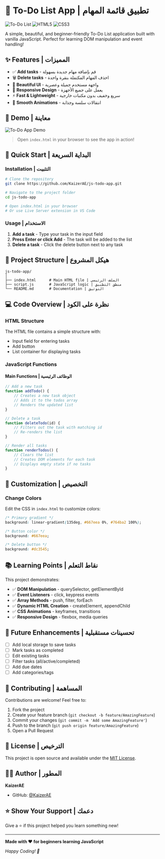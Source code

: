 # 📝 To-Do List App | تطبيق قائمة المهام

![To-Do List](https://img.shields.io/badge/JavaScript-F7DF1E?style=for-the-badge&logo=javascript&logoColor=black)
![HTML5](https://img.shields.io/badge/HTML5-E34F26?style=for-the-badge&logo=html5&logoColor=white)
![CSS3](https://img.shields.io/badge/CSS3-1572B6?style=for-the-badge&logo=css3&logoColor=white)

A simple, beautiful, and beginner-friendly To-Do List application built with vanilla JavaScript. Perfect for learning DOM manipulation and event handling!

## ✨ Features | المميزات

- ✅ **Add tasks** - قم بإضافة مهام جديدة بسهولة
- 🗑️ **Delete tasks** - احذف المهام المكتملة بنقرة واحدة
- 🎨 **Beautiful UI** - واجهة مستخدم جميلة وعصرية
- 📱 **Responsive Design** - يعمل على جميع الأجهزة
- ⚡ **Fast & Lightweight** - سريع وخفيف بدون مكتبات خارجية
- 🌈 **Smooth Animations** - انتقالات سلسة وجذابة

## 🎯 Demo | معاينة

![To-Do App Demo](https://raw.githubusercontent.com/KaizerAE/js-todo-app/main/demo.gif)

> Open `index.html` in your browser to see the app in action!

## 🚀 Quick Start | البداية السريعة

### Installation | التثبيت

```bash
# Clone the repository
git clone https://github.com/KaizerAE/js-todo-app.git

# Navigate to the project folder
cd js-todo-app

# Open index.html in your browser
# Or use Live Server extension in VS Code
```

### Usage | الاستخدام

1. **Add a task** - Type your task in the input field
2. **Press Enter or click Add** - The task will be added to the list
3. **Delete a task** - Click the delete button next to any task

## 📁 Project Structure | هيكل المشروع

```
js-todo-app/
│
├── index.html      # Main HTML file | الملف الرئيسي
├── script.js       # JavaScript logic | منطق التطبيق
└── README.md       # Documentation | التوثيق
```

## 💻 Code Overview | نظرة على الكود

### HTML Structure
The HTML file contains a simple structure with:
- Input field for entering tasks
- Add button
- List container for displaying tasks

### JavaScript Functions

#### Main Functions | الوظائف الرئيسية

```javascript
// Add a new task
function addTodo() {
    // Creates a new task object
    // Adds it to the todos array
    // Renders the updated list
}

// Delete a task
function deleteTodo(id) {
    // Filters out the task with matching id
    // Re-renders the list
}

// Render all tasks
function renderTodos() {
    // Clears the list
    // Creates DOM elements for each task
    // Displays empty state if no tasks
}
```

## 🎨 Customization | التخصيص

### Change Colors

Edit the CSS in `index.html` to customize colors:

```css
/* Primary gradient */
background: linear-gradient(135deg, #667eea 0%, #764ba2 100%);

/* Button color */
background: #667eea;

/* Delete button */
background: #dc3545;
```

## 📚 Learning Points | نقاط التعلم

This project demonstrates:

- ✅ **DOM Manipulation** - querySelector, getElementById
- ✅ **Event Listeners** - click, keypress events
- ✅ **Array Methods** - push, filter, forEach
- ✅ **Dynamic HTML Creation** - createElement, appendChild
- ✅ **CSS Animations** - keyframes, transitions
- ✅ **Responsive Design** - flexbox, media queries

## 🌟 Future Enhancements | تحسينات مستقبلية

- [ ] Add local storage to save tasks
- [ ] Mark tasks as completed
- [ ] Edit existing tasks
- [ ] Filter tasks (all/active/completed)
- [ ] Add due dates
- [ ] Add categories/tags

## 🤝 Contributing | المساهمة

Contributions are welcome! Feel free to:

1. Fork the project
2. Create your feature branch (`git checkout -b feature/AmazingFeature`)
3. Commit your changes (`git commit -m 'Add some AmazingFeature'`)
4. Push to the branch (`git push origin feature/AmazingFeature`)
5. Open a Pull Request

## 📝 License | الترخيص

This project is open source and available under the [MIT License](LICENSE).

## 👨‍💻 Author | المطور

**KaizerAE**

- GitHub: [@KaizerAE](https://github.com/KaizerAE)

## ⭐ Show Your Support | دعمك

Give a ⭐️ if this project helped you learn something new!

---

**Made with ❤️ for beginners learning JavaScript**

*Happy Coding! 🚀*
